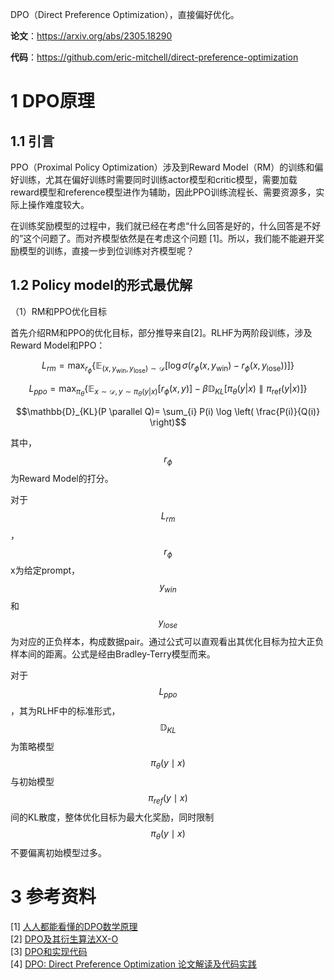 DPO（Direct Preference Optimization），直接偏好优化。

**论文**：https://arxiv.org/abs/2305.18290

**代码**：https://github.com/eric-mitchell/direct-preference-optimization

# 1 DPO原理

## 1.1 引言
PPO（Proximal Policy Optimization）涉及到Reward Model（RM）的训练和偏好训练，尤其在偏好训练时需要同时训练actor模型和critic模型，需要加载reward模型和reference模型进作为辅助，因此PPO训练流程长、需要资源多，实际上操作难度较大。 

在训练奖励模型的过程中，我们就已经在考虑“什么回答是好的，什么回答是不好的”这个问题了。而对齐模型依然是在考虑这个问题 [1]。所以，我们能不能避开奖励模型的训练，直接一步到位训练对齐模型呢？

## 1.2 Policy model的形式最优解

（1）RM和PPO优化目标

首先介绍RM和PPO的优化目标，部分推导来自[2]。RLHF为两阶段训练，涉及Reward Model和PPO：

```math
L_{rm} = \max_{r_\phi} \left\{ \mathbb{E}_{(x, y_{\text{win}}, y_{\text{lose}}) \sim \mathcal{D}} \left[ \log \sigma \left( r_\phi(x, y_{\text{win}}) - r_\phi(x, y_{\text{lose}}) \right) \right] \right\}
```

```math
L_{ppo} = \max_{\pi_\theta} \left\{ \mathbb{E}_{x \sim \mathcal{D}, y \sim \pi_\theta(y|x)} \left[ r_\phi(x, y) \right] - \beta \mathbb{D}_{KL} \left[ \pi_\theta(y|x) \parallel \pi_{\text{ref}}(y|x) \right] \right\}
```

```math
\mathbb{D}_{KL}(P \parallel Q)= \sum_{i} P(i) \log \left( \frac{P(i)}{Q(i)} \right)
```

其中， $$r_{\phi}$$为Reward Model的打分。

对于$$L_{rm}$$，$$r_{\phi}$$x为给定prompt，$$y_{win}$$和$$y_{lose}$$为对应的正负样本，构成数据pair。通过公式可以直观看出其优化目标为拉大正负样本间的距离。公式是经由Bradley-Terry模型而来。

对于$$L_{ppo}$$，其为RLHF中的标准形式，$$\mathbb{D}_{K L}$$为策略模型$$\pi_{\theta}(y \mid x)$$与初始模型$$\pi_{ref}(y \mid x)$$间的KL散度，整体优化目标为最大化奖励，同时限制$$\pi_{\theta}(y \mid x)$$不要偏离初始模型过多。


# 3 参考资料
[1] [人人都能看懂的DPO数学原理](https://zhuanlan.zhihu.com/p/721073733) \
[2] [DPO及其衍生算法XX-O](https://zhuanlan.zhihu.com/p/30274484125) \
[3] [DPO和实现代码](https://zhuanlan.zhihu.com/p/715114620) \
[4] [DPO: Direct Preference Optimization 论文解读及代码实践](https://zhuanlan.zhihu.com/p/642569664)
